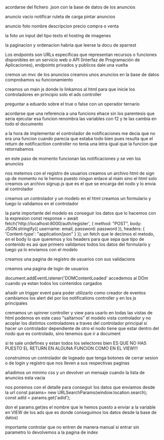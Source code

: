 acordarse del fichero .json con la base de datos de los anuncios

anuncio vacio notificar
ruleta de carga
pintar anuncios


anuncio
foto
nombre 
descripcion 
precio
compra o venta

la foto un input del tipo texto el hosting de imagenes

la paginacion y ordenacion habria que leerse la docu de sparrest

Los endpoints son URLs específicas que representan recursos o funciones disponibles en un servicio web o API (Interfaz de Programación de Aplicaciones), endpoints privados y publicos dale una vuelta

cremos un mvc de los anuncios
creamos unos anuncios en la base de datos
comprobamos su funcionamiento

creamos un main js donde lo linkamos al html para que inicie los controladores
en principio solo el ads controller

preguntar a eduardo sobre el true o false con un operador ternario

acordarse que una referencia a una funcions ehace sin los parentesis que seria
ejecutar esa funcion
renombra las variables con f2 y te las cambia en todo el documento

a la hora de implementar el controlador de notificaciones me decia que no era una funcion cuando parecia
que estaba todo bien
pues resulta que el return de notificacition controller no tenia una letra igual que la funcion
que retornabamos

en este paso de momento funcionan las notificaciones y se ven los anuncios


nos metemos con el registro de usuarios creamos un archivo html de sign up
de momento no le hemos puesto ningun enlace al main sino el html solo
creamos un archivo signup.js que es el que se encarga del nodo y lo envia al controlador

creamos un controlador y un modelo
en el html creamos un formulario y luego lo validamos en el controlador

la parte importante del modelo es conseguir los datos que lo hacemos con la expresion
const response = await fetch('http://localhost:8000/auth/register', {
      method: "POST",
      body: JSON.stringify({ username: email, password: password }),
      headers: {
        'Content-type': "application/json"
      }
    });
un fetch que le decimos el metodo, en el body lo que queremos y los headers para que sepa
que tipo de contenido es
asi que primero validamos todos los datos del formulario y luego ya lo enviamos con el modelo

creamos una pagina de registro de usuarios con sus validacions

creamos una pagina de login de usuarios

document.addEventListener('DOMContentLoaded' accedemos al DOm cuando ya estan todos los contenidos cargados

añadir un trigger event para poder utilizarlo como creador de eventos
cambiamos los alert del por los notifications controller y en los js principales

cremamos un spinner controller y view para usarlo en todas las vistas de html
podemos en este caso "saltarnos" el modelo vista controlador y no acoplar los distintos
controladores a traves del controlador principal
si hacer un controlador dependiente de otro el nodo tiene que estar dentro del nodo 
que es controlado, sino tenemos que ir a document

si te sale undefines y estan todos los selectores bien
ES QUE NO HAS PUESTO EL RETURN EN ALGUNA FUNCION COMO EN EL VIEW!!!

construimos un controlador de logeado que tenga botones de cerrar sesion o de login y registro
que nos lleven a sus respectivas paginas

añadimos un minimo css y un devolver un mensaje cuando la lista de anuncios esta vacia

nos ponemos con el detalle
para conseguir los datos que enviamos desde la url
const params=  new URLSearchParams(window.location.search);
   const adId = params.get('adId');

don el params.get(es el nombre que le hemos puesto a enviar a la variable en VIEW de los ads
que es donde conseguimos los datos desde la base de datos) 

importante controlar que no entren de manera manual  si entrar sin parametro lo devolvemos a
la pagina de index
